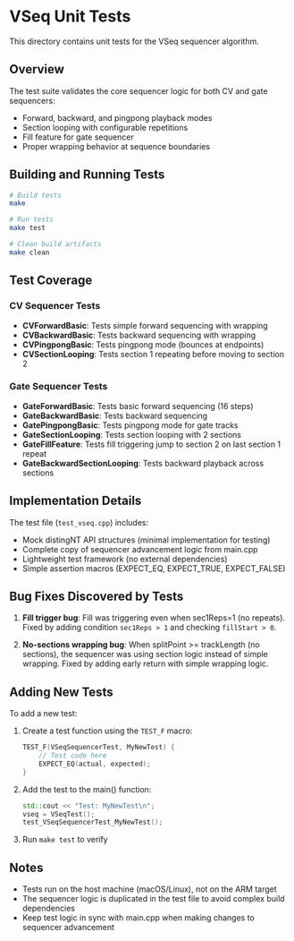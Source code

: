 # VSeq Unit Tests

This directory contains unit tests for the VSeq sequencer algorithm.

## Overview

The test suite validates the core sequencer logic for both CV and gate sequencers:
- Forward, backward, and pingpong playback modes
- Section looping with configurable repetitions
- Fill feature for gate sequencer
- Proper wrapping behavior at sequence boundaries

## Building and Running Tests

```bash
# Build tests
make

# Run tests
make test

# Clean build artifacts
make clean
```

## Test Coverage

### CV Sequencer Tests
- **CVForwardBasic**: Tests simple forward sequencing with wrapping
- **CVBackwardBasic**: Tests backward sequencing with wrapping
- **CVPingpongBasic**: Tests pingpong mode (bounces at endpoints)
- **CVSectionLooping**: Tests section 1 repeating before moving to section 2

### Gate Sequencer Tests  
- **GateForwardBasic**: Tests basic forward sequencing (16 steps)
- **GateBackwardBasic**: Tests backward sequencing
- **GatePingpongBasic**: Tests pingpong mode for gate tracks
- **GateSectionLooping**: Tests section looping with 2 sections
- **GateFillFeature**: Tests fill triggering jump to section 2 on last section 1 repeat
- **GateBackwardSectionLooping**: Tests backward playback across sections

## Implementation Details

The test file (`test_vseq.cpp`) includes:
- Mock distingNT API structures (minimal implementation for testing)
- Complete copy of sequencer advancement logic from main.cpp
- Lightweight test framework (no external dependencies)
- Simple assertion macros (EXPECT_EQ, EXPECT_TRUE, EXPECT_FALSE)

## Bug Fixes Discovered by Tests

1. **Fill trigger bug**: Fill was triggering even when sec1Reps=1 (no repeats). Fixed by adding condition `sec1Reps > 1` and checking `fillStart > 0`.

2. **No-sections wrapping bug**: When splitPoint >= trackLength (no sections), the sequencer was using section logic instead of simple wrapping. Fixed by adding early return with simple wrapping logic.

## Adding New Tests

To add a new test:

1. Create a test function using the `TEST_F` macro:
   ```cpp
   TEST_F(VSeqSequencerTest, MyNewTest) {
       // Test code here
       EXPECT_EQ(actual, expected);
   }
   ```

2. Add the test to the main() function:
   ```cpp
   std::cout << "Test: MyNewTest\n";
   vseq = VSeqTest();
   test_VSeqSequencerTest_MyNewTest();
   ```

3. Run `make test` to verify

## Notes

- Tests run on the host machine (macOS/Linux), not on the ARM target
- The sequencer logic is duplicated in the test file to avoid complex build dependencies
- Keep test logic in sync with main.cpp when making changes to sequencer advancement
